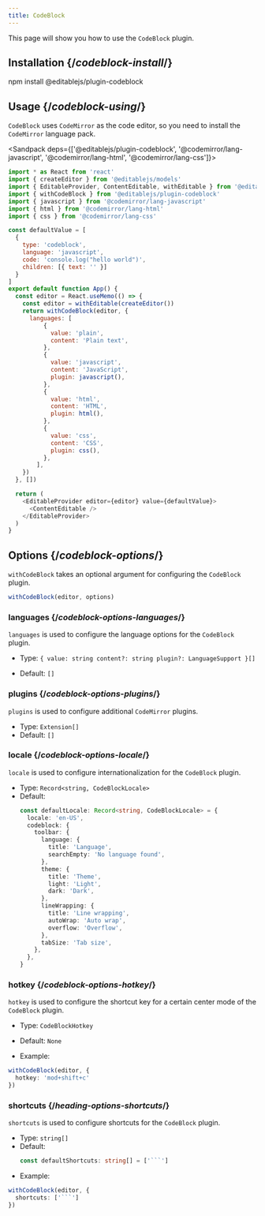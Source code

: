 ```yaml
---
title: CodeBlock
---
```


<Intro>

This page will show you how to use the `CodeBlock` plugin.

</Intro>

## Installation {/*codeblock-install*/}

<TerminalBlock>

npm install @editablejs/plugin-codeblock

</TerminalBlock>

## Usage {/*codeblock-using*/}

`CodeBlock` uses `CodeMirror` as the code editor, so you need to install the `CodeMirror` language pack.

<Sandpack deps={['@editablejs/plugin-codeblock', '@codemirror/lang-javascript', '@codemirror/lang-html', '@codemirror/lang-css']}>

```js
import * as React from 'react'
import { createEditor } from '@editablejs/models'
import { EditableProvider, ContentEditable, withEditable } from '@editablejs/editor'
import { withCodeBlock } from '@editablejs/plugin-codeblock'
import { javascript } from '@codemirror/lang-javascript'
import { html } from '@codemirror/lang-html'
import { css } from '@codemirror/lang-css'

const defaultValue = [
  {
    type: 'codeblock',
    language: 'javascript',
    code: 'console.log("hello world")',
    children: [{ text: '' }]
  }
]
export default function App() {
  const editor = React.useMemo(() => {
    const editor = withEditable(createEditor())
    return withCodeBlock(editor, {
      languages: [
          {
            value: 'plain',
            content: 'Plain text',
          },
          {
            value: 'javascript',
            content: 'JavaScript',
            plugin: javascript(),
          },
          {
            value: 'html',
            content: 'HTML',
            plugin: html(),
          },
          {
            value: 'css',
            content: 'CSS',
            plugin: css(),
          },
        ],
    })
  }, [])

  return (
    <EditableProvider editor={editor} value={defaultValue}>
      <ContentEditable />
    </EditableProvider>
  )
}

```

</Sandpack>

## Options {/*codeblock-options*/}

`withCodeBlock` takes an optional argument for configuring the `CodeBlock` plugin.

```js
withCodeBlock(editor, options)
```

### languages {/*codeblock-options-languages*/}

`languages` is used to configure the language options for the `CodeBlock` plugin.

- Type: `{
    value: string
    content?: string
    plugin?: LanguageSupport
  }[]`

- Default: `[]`

### plugins {/*codeblock-options-plugins*/}

`plugins` is used to configure additional `CodeMirror` plugins.

- Type: `Extension[]`
- Default: `[]`

### locale {/*codeblock-options-locale*/}

`locale` is used to configure internationalization for the `CodeBlock` plugin.

- Type: `Record<string, CodeBlockLocale>`
- Default:
  ```ts
  const defaultLocale: Record<string, CodeBlockLocale> = {
    locale: 'en-US',
    codeblock: {
      toolbar: {
        language: {
          title: 'Language',
          searchEmpty: 'No language found',
        },
        theme: {
          title: 'Theme',
          light: 'Light',
          dark: 'Dark',
        },
        lineWrapping: {
          title: 'Line wrapping',
          autoWrap: 'Auto wrap',
          overflow: 'Overflow',
        },
        tabSize: 'Tab size',
      },
    },
  }
  ```

### hotkey {/*codeblock-options-hotkey*/}

`hotkey` is used to configure the shortcut key for a certain center mode of the `CodeBlock` plugin.

- Type: `CodeBlockHotkey`
- Default: `None`

- Example:

```ts
withCodeBlock(editor, {
  hotkey: 'mod+shift+c'
})
```
### shortcuts {/*heading-options-shortcuts*/}

`shortcuts` is used to configure shortcuts for the `CodeBlock` plugin.

- Type: `string[]`
- Default:
  ```ts
  const defaultShortcuts: string[] = ['```']
  ```
- Example:

```ts
withCodeBlock(editor, {
  shortcuts: ['```']
})
```
